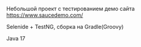 Небольшой проект с тестированием демо сайта https://www.saucedemo.com/

Selenide + TestNG, сборка на Gradle(Groovy)

Java 17